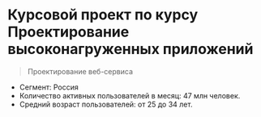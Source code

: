 # Курсовой проект по курсу Проектирование высоконагруженных приложений
> Проектирование веб-сервиса
- Сегмент: Россия
- Количество активных пользователей в месяц: 47 млн человек.
- Средний возраст пользователей: от 25 до 34 лет.
